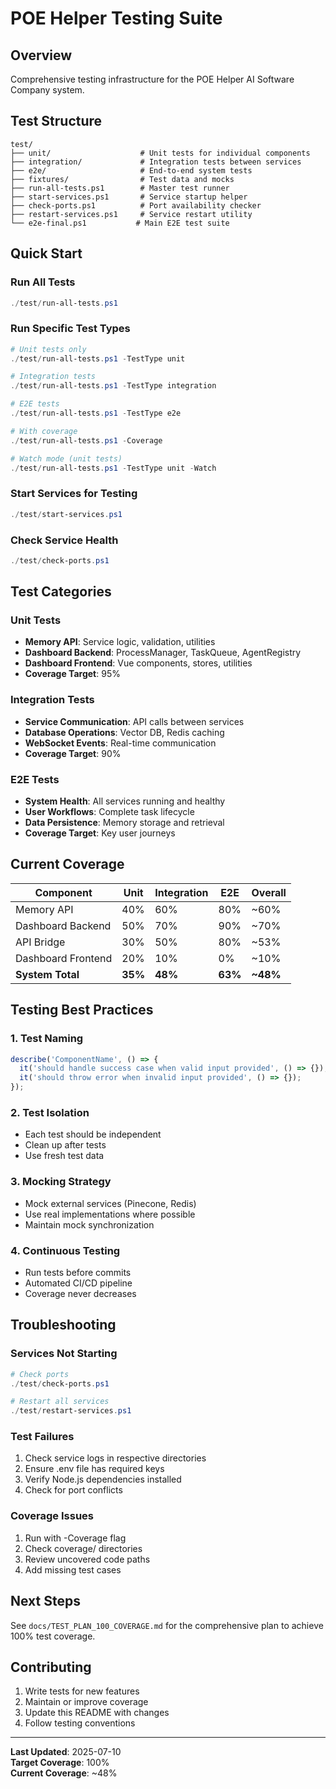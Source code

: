 # POE Helper Testing Suite

## Overview
Comprehensive testing infrastructure for the POE Helper AI Software Company system.

## Test Structure

```
test/
├── unit/                    # Unit tests for individual components
├── integration/             # Integration tests between services
├── e2e/                     # End-to-end system tests
├── fixtures/                # Test data and mocks
├── run-all-tests.ps1        # Master test runner
├── start-services.ps1       # Service startup helper
├── check-ports.ps1          # Port availability checker
├── restart-services.ps1     # Service restart utility
└── e2e-final.ps1           # Main E2E test suite
```

## Quick Start

### Run All Tests
```powershell
./test/run-all-tests.ps1
```

### Run Specific Test Types
```powershell
# Unit tests only
./test/run-all-tests.ps1 -TestType unit

# Integration tests
./test/run-all-tests.ps1 -TestType integration

# E2E tests
./test/run-all-tests.ps1 -TestType e2e

# With coverage
./test/run-all-tests.ps1 -Coverage

# Watch mode (unit tests)
./test/run-all-tests.ps1 -TestType unit -Watch
```

### Start Services for Testing
```powershell
./test/start-services.ps1
```

### Check Service Health
```powershell
./test/check-ports.ps1
```

## Test Categories

### Unit Tests
- **Memory API**: Service logic, validation, utilities
- **Dashboard Backend**: ProcessManager, TaskQueue, AgentRegistry
- **Dashboard Frontend**: Vue components, stores, utilities
- **Coverage Target**: 95%

### Integration Tests
- **Service Communication**: API calls between services
- **Database Operations**: Vector DB, Redis caching
- **WebSocket Events**: Real-time communication
- **Coverage Target**: 90%

### E2E Tests
- **System Health**: All services running and healthy
- **User Workflows**: Complete task lifecycle
- **Data Persistence**: Memory storage and retrieval
- **Coverage Target**: Key user journeys

## Current Coverage

| Component | Unit | Integration | E2E | Overall |
|-----------|------|-------------|-----|---------|
| Memory API | 40% | 60% | 80% | ~60% |
| Dashboard Backend | 50% | 70% | 90% | ~70% |
| API Bridge | 30% | 50% | 80% | ~53% |
| Dashboard Frontend | 20% | 10% | 0% | ~10% |
| **System Total** | **35%** | **48%** | **63%** | **~48%** |

## Testing Best Practices

### 1. Test Naming
```javascript
describe('ComponentName', () => {
  it('should handle success case when valid input provided', () => {});
  it('should throw error when invalid input provided', () => {});
});
```

### 2. Test Isolation
- Each test should be independent
- Clean up after tests
- Use fresh test data

### 3. Mocking Strategy
- Mock external services (Pinecone, Redis)
- Use real implementations where possible
- Maintain mock synchronization

### 4. Continuous Testing
- Run tests before commits
- Automated CI/CD pipeline
- Coverage never decreases

## Troubleshooting

### Services Not Starting
```powershell
# Check ports
./test/check-ports.ps1

# Restart all services
./test/restart-services.ps1
```

### Test Failures
1. Check service logs in respective directories
2. Ensure .env file has required keys
3. Verify Node.js dependencies installed
4. Check for port conflicts

### Coverage Issues
1. Run with -Coverage flag
2. Check coverage/ directories
3. Review uncovered code paths
4. Add missing test cases

## Next Steps

See `docs/TEST_PLAN_100_COVERAGE.md` for the comprehensive plan to achieve 100% test coverage.

## Contributing

1. Write tests for new features
2. Maintain or improve coverage
3. Update this README with changes
4. Follow testing conventions

---

**Last Updated**: 2025-07-10  
**Target Coverage**: 100%  
**Current Coverage**: ~48%